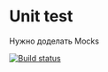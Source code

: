 # Unit test

Нужно доделать Mocks

[![Build status](https://ci.appveyor.com/api/projects/status/3s0daq5r3pvj7m9i?svg=true)](https://ci.appveyor.com/project/VetrovTimur/ajs-unit-testing)